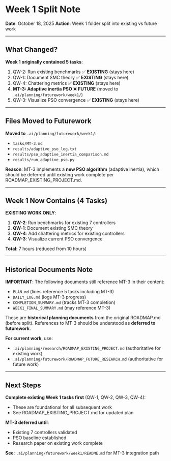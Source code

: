 # Week 1 Split Note

**Date**: October 18, 2025
**Action**: Week 1 folder split into existing vs future work

---

## What Changed?

**Week 1 originally contained 5 tasks**:
1. QW-2: Run existing benchmarks ✅ **EXISTING** (stays here)
2. QW-1: Document SMC theory ✅ **EXISTING** (stays here)
3. QW-4: Chattering metrics ✅ **EXISTING** (stays here)
4. **MT-3: Adaptive inertia PSO** ❌ **FUTURE** (moved to `.ai/planning/futurework/week1/`)
5. QW-3: Visualize PSO convergence ✅ **EXISTING** (stays here)

---

## Files Moved to Futurework

**Moved to** `.ai/planning/futurework/week1/`:
- `tasks/MT-3.md`
- `results/adaptive_pso_log.txt`
- `results/pso_adaptive_inertia_comparison.md`
- `results/run_adaptive_pso.py`

**Reason**: MT-3 implements a **new PSO algorithm** (adaptive inertia), which should be deferred until existing work complete per ROADMAP_EXISTING_PROJECT.md.

---

## Week 1 Now Contains (4 Tasks)

**EXISTING WORK ONLY**:
1. **QW-2**: Run benchmarks for existing 7 controllers
2. **QW-1**: Document existing SMC theory
3. **QW-4**: Add chattering metrics for existing controllers
4. **QW-3**: Visualize current PSO convergence

**Total**: 7 hours (reduced from 10 hours)

---

## Historical Documents Note

**IMPORTANT**: The following documents still reference MT-3 in their content:
- `PLAN.md` (lines reference 5 tasks including MT-3)
- `DAILY_LOG.md` (logs MT-3 progress)
- `COMPLETION_SUMMARY.md` (tracks MT-3 completion)
- `WEEK1_FINAL_SUMMARY.md` (may reference MT-3)

These are **historical planning documents** from the original ROADMAP.md (before split). References to MT-3 should be understood as **deferred to futurework**.

**For current work**, use:
- `.ai/planning/research/ROADMAP_EXISTING_PROJECT.md` (authoritative for existing work)
- `.ai/planning/futurework/ROADMAP_FUTURE_RESEARCH.md` (authoritative for future work)

---

## Next Steps

**Complete existing Week 1 tasks first** (QW-1, QW-2, QW-3, QW-4):
- These are foundational for all subsequent work
- See ROADMAP_EXISTING_PROJECT.md for updated plan

**MT-3 deferred until**:
- Existing 7 controllers validated
- PSO baseline established
- Research paper on existing work complete

**See**: `.ai/planning/futurework/week1/README.md` for MT-3 integration path
